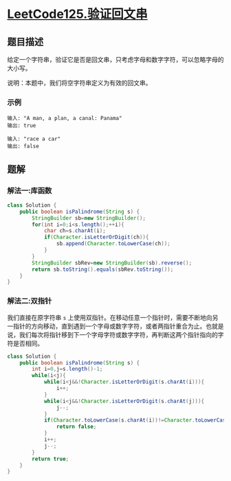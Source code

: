 # [LeetCode125.验证回文串](https://leetcode-cn.com/problems/valid-palindrome/)
## 题目描述
给定一个字符串，验证它是否是回文串，只考虑字母和数字字符，可以忽略字母的大小写。

说明：本题中，我们将空字符串定义为有效的回文串。

### 示例
```
输入: "A man, a plan, a canal: Panama"
输出: true
```
```
输入: "race a car"
输出: false
```
## 题解
### 解法一:库函数
```java
class Solution {
    public boolean isPalindrome(String s) {
        StringBuilder sb=new StringBuilder();
        for(int i=0;i<s.length();++i){
            char ch=s.charAt(i);
            if(Character.isLetterOrDigit(ch)){
                sb.append(Character.toLowerCase(ch));
            }
        }
        StringBuilder sbRev=new StringBuilder(sb).reverse();
        return sb.toString().equals(sbRev.toString());
    }
}
```
### 解法二:双指针
我们直接在原字符串 `s` 上使用双指针。在移动任意一个指针时，需要不断地向另一指针的方向移动，直到遇到一个字母或数字字符，或者两指针重合为止。也就是说，我们每次将指针移到下一个字母字符或数字字符，再判断这两个指针指向的字符是否相同。
```java
class Solution {
    public boolean isPalindrome(String s) {
        int i=0,j=s.length()-1;
        while(i<j){
            while(i<j&&!Character.isLetterOrDigit(s.charAt(i))){
                i++;
            }
            while(i<j&&!Character.isLetterOrDigit(s.charAt(j))){
                j--;
            }
            if(Character.toLowerCase(s.charAt(i))!=Character.toLowerCase(s.charAt(j))){
                return false;
            }
            i++;
            j--;
        }
        return true;
    }
}
```